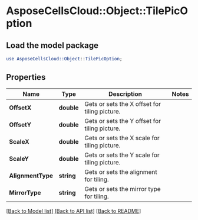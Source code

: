# AsposeCellsCloud::Object::TilePicOption 

## Load the model package
```perl
use AsposeCellsCloud::Object::TilePicOption;
```

## Properties
Name | Type | Description | Notes
------------ | ------------- | ------------- | -------------
**OffsetX** | **double** | Gets or sets the X offset for tiling picture.  |
**OffsetY** | **double** | Gets or sets the Y offset for tiling picture.  |
**ScaleX** | **double** | Gets or sets the X scale for tiling picture.  |
**ScaleY** | **double** | Gets or sets the Y scale for tiling picture.  |
**AlignmentType** | **string** | Gets or sets the alignment for tiling.  |
**MirrorType** | **string** | Gets or sets the mirror type for tiling.  |  

[[Back to Model list]](../README.md#documentation-for-models) [[Back to API list]](../README.md#documentation-for-api-endpoints) [[Back to README]](../README.md)

